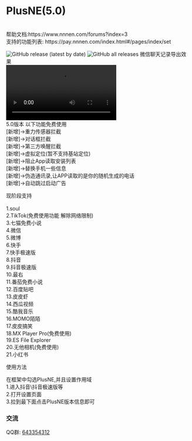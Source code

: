 # PlusNE(5.0)

<br>
帮助文档:https://www.nnnen.com/forums?index=3
<br>
支持的功能列表: https://pay.nnnen.com/index.html#/pages/index/set
<br>

<img alt="GitHub release (latest by date)" src="https://img.shields.io/github/v/release/Xposed-Modules-Repo/com.nnnen.plusne">   <img alt="GitHub all releases" src="https://img.shields.io/github/downloads/Xposed-Modules-Repo/com.nnnen.plusne/total">
微信聊天记录导出效果<br>
<video src="https://img.nnnen.com/QQ%E5%BD%95%E5%B1%8F20230514145440.mp4"></video><br>
5.0版本 以下功能免费使用<br>
[新增]->重力传感器拦截<br>
[新增]->对话框拦截<br>
[新增]->第三方唤醒拦截<br>
[新增]->虚拟定位(暂不支持基站定位)<br>
[新增]->阻止App读取安装列表<br>
[新增]->替换手机一些信息<br>
[新增]->伪造通讯录,让APP读取的是你的随机生成的电话<br>
[新增]->自动跳过启动广告<br>


现阶段支持 <br><br>
1.soul<br>
2.TikTok(免费使用功能 解除网络限制)<br>
3.七猫免费小说<br>
4.微信<br>
5.微博<br>
6.快手<br>
7.快手极速版<br>
8.抖音<br>
9.抖音极速版<br>
10.最右<br>
11.番茄免费小说<br>
12.百度贴吧<br>
13.皮皮虾<br>
14.西瓜视频<br>
15.酷我音乐<br>
16.MOMO陌陌<br>
17.皮皮搞笑<br>
18.MX Player Pro(免费使用)<br>
19.ES File Explorer<br>
20.无他相机(免费使用)<br>
21.小红书<br>


 使用方法

在框架中勾选PlusNE,并且设置作用域
<br>
1.进入抖音\抖音极速版等
<br>
2.打开设置页面
<br>
3.拉到最下面点击PlusNE版本信息即可

### 交流
QQ群: [643354312](https://qm.qq.com/cgi-bin/qm/qr?k=gFJjbdjUQxC9rBGFdjZi7UKn9Jpyg0Rp&jump_from=webapi)
